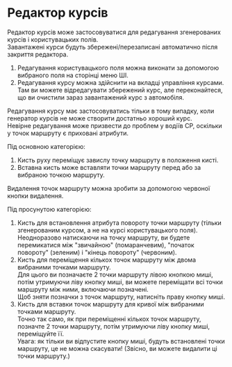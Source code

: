 # Редактор курсів  
Редактор курсів може застосовуватися для редагування згенерованих курсів і користувацьких полів.  
Завантажені курси будуть збережені/перезаписані автоматично після закриття редактора.  
  
1) Редагування користувацького поля можна виконати за допомогою вибраного поля на сторінці меню ШІ.  
2) Редагування курсу можна здійснити на вкладці управління курсами.  
    Там ви можете відредагувати збережений курс, але переконайтеся, що ви очистили зараз завантажений курс з автомобіля.  
  
Редагування курсу має застосовуватись тільки в тому випадку, коли генератор курсів не може створити достатньо хороший курс.  
Невірне редагування може призвести до проблем у водіїв CP, оскільки у точок маршруту є приховані атрибути.  


  
Під основною категорією:  
1) Кисть руху переміщує завислу точку маршруту в положення кисті.  
2) Вставна кисть може вставляти точки маршруту перед або за вибраною точкою маршруту.  
  
Видалення точок маршруту можна зробити за допомогою червоної кнопки видалення.  


  
Під просунутою категорією:  
1) Кисть для встановлення атрибута повороту точки маршруту (тільки згенерованим курсом, а не на курсі користувацького поля).  
Неодноразово натискаючи на точку маршруту, ви будете перемикатися між "звичайною" (помаранчевим), "початок повороту" (зеленим) і "кінець повороту" (червоним).  
2) Кисть для переміщення кількох точок маршруту між двома вибраними точками маршруту.  
Для цього ви позначаєте 2 точки маршруту лівою кнопкою миші, потім утримуючи ліву кнопку миші, ви можете переміщати всі точки маршруту між ними, включаючи позначені.  
Щоб зняти позначки з точок маршруту, натисніть праву кнопку миші.  
3) Кисть для вставки точок маршруту для кривої між вибраними точками маршруту.  
Точно так само, як при переміщенні кількох точок маршруту, позначте 2 точки маршруту, потім утримуючи ліву кнопку миші, переміщуйте її.  
Увага: як тільки ви відпустите кнопку миші, будуть встановлені точки маршруту, це не можна скасувати! (Звісно, ви можете видалити ці точки маршруту.)  


